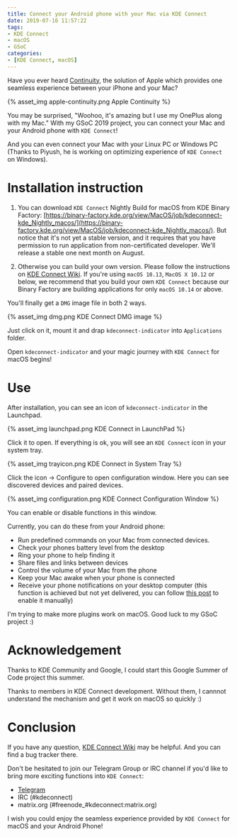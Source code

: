 ```yaml
---
title: Connect your Android phone with your Mac via KDE Connect
date: 2019-07-16 11:57:22
tags:
- KDE Connect
- macOS
- GSoC
categories:
- [KDE Connect, macOS]
---
```


Have you ever heard [Continuity](https://www.apple.com/macos/continuity/), the solution of Apple which provides one seamless experience between your iPhone and your Mac?

{% asset_img apple-continuity.png Apple Continuity %}

You may be surprised, "Woohoo, it's amazing but I use my OnePlus along with my Mac." With my GSoC 2019 project, you can connect your Mac and your Android phone with `KDE Connect`!

And you can even connect your Mac with your Linux PC or Windows PC (Thanks to Piyush, he is working on optimizing experience of `KDE Connect` on Windows).

# Installation instruction

1. You can download `KDE Connect` Nightly Build for macOS from KDE Binary Factory: [https://binary-factory.kde.org/view/MacOS/job/kdeconnect-kde_Nightly_macos/](https://binary-factory.kde.org/view/MacOS/job/kdeconnect-kde_Nightly_macos/). But notice that it's not yet a stable version, and it requires that you have permission to run application from non-certificated developer. We'll release a stable one next month on August.

2. Otherwise you can build your own version. Please follow the instructions on [KDE Connect Wiki](https://community.kde.org/KDEConnect/Build_MacOS). If you're using `macOS 10.13`, `MacOS X 10.12` or below, we recommend that you build your own `KDE Connect` because our Binary Factory are building applications for only `macOS 10.14` or above.

You'll finally get a `DMG` image file in both 2 ways.

{% asset_img dmg.png KDE Connect DMG image %}

Just click on it, mount it and drap `kdeconnect-indicator` into `Applications` folder. 

Open `kdeconnect-indicator` and your magic journey with `KDE Connect` for macOS begins!

# Use

After installation, you can see an icon of `kdeconnect-indicator` in the Launchpad.

{% asset_img launchpad.png KDE Connect in LaunchPad %}

Click it to open. If everything is ok, you will see an `KDE Connect` icon in your system tray.

{% asset_img trayicon.png KDE Connect in System Tray %}

Click the icon -> Configure to open configuration window. Here you can see discovered devices and paired devices.

{% asset_img configuration.png KDE Connect Configuration Window %}

You can enable or disable functions in this window.

Currently, you can do these from your Android phone:
- Run predefined commands on your Mac from connected devices.
- Check your phones battery level from the desktop
- Ring your phone to help finding it
- Share files and links between devices
- Control the volume of your Mac from the phone
- Keep your Mac awake when your phone is connected
- Receive your phone notifications on your desktop computer (this function is achieved but not yet delivered, you can follow [this post](/2019/07/18/KDE-Connect-macOS-plugin-notification/) to enable it manually)

I'm trying to make more plugins work on macOS. Good luck to my GSoC project :)

# Acknowledgement

Thanks to KDE Community and Google, I could start this Google Summer of Code project this summer.

Thanks to members in KDE Connect development. Without them, I cannnot understand the mechanism and get it work on macOS so quickly :)

# Conclusion
If you have any question, [KDE Connect Wiki](https://community.kde.org/KDEConnect) may be helpful. And you can find a bug tracker there.

Don't be hesitated to join our Telegram Group or IRC channel if you'd like to bring more exciting functions into `KDE Connect`: 

- [Telegram](https://t.me/joinchat/BRUUN0bwMhNfn8FIejA-nw)
- IRC (#kdeconnect)
- matrix.org (#freenode_#kdeconnect:matrix.org)

I wish you could enjoy the seamless experience provided by `KDE Connect` for macOS and your Android Phone!
